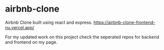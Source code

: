 # airbnb-clone
Airbnb Clone built using react and express.
https://airbnb-clone-frontend-nu.vercel.app/

For my updated work on this project check the seperated repos for backend and frontend on my page.
